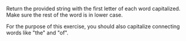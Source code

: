 Return the provided string with the first letter of each word capitalized. Make sure the rest of the word is in lower case.

For the purpose of this exercise, you should also capitalize connecting words like "the" and "of".
